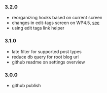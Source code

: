 ### 3.2.0
* reorganizing hooks based on current screen
* changes in edit-tags screen on WP4.5, [see](https://make.wordpress.org/core/2016/03/07/changes-to-the-term-edit-page-in-wordpress-4-5/)
* using edit tags link helper

### 3.1.0
* late filter for supported post types
* reduce db query for root blog url
* github readme on settings overview

### 3.0.0
* github publish
